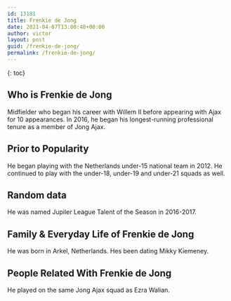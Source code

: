 ```yaml
---
id: 13181
title: Frenkie de Jong
date: 2021-04-07T13:00:48+00:00
author: victor
layout: post
guid: /frenkie-de-jong/
permalink: /frenkie-de-jong/
---
```



{: toc}


## Who is Frenkie de Jong



Midfielder who began his career with Willem II before appearing with Ajax for 10 appearances. In 2016, he began his longest-running professional tenure as a member of Jong Ajax. 

                
                
                
## Prior to Popularity



He began playing with the Netherlands under-15 national team in 2012. He continued to play with the under-18, under-19 and under-21 squads as well. 

                
                
                
## Random data



He was named Jupiler League Talent of the Season in 2016-2017. 

                
                
                
## Family & Everyday Life of Frenkie de Jong



He was born in Arkel, Netherlands. Hes been dating Mikky Kiemeney.

                
                
                
## People Related With Frenkie de Jong



He played on the same Jong Ajax squad as Ezra Walian. 

                
              
            
          
          
          